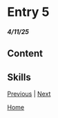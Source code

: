 # Entry 5
##### 4/11/25

## Content

## Skills


[Previous](entry04.md) | [Next](entry06.md)

[Home](../README.md)
